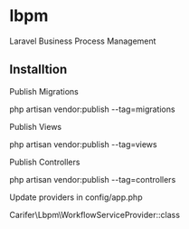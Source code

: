 # lbpm
Laravel Business Process Management

## Installtion
Publish Migrations

php artisan vendor:publish --tag=migrations

Publish Views 

php artisan vendor:publish --tag=views

Publish Controllers

php artisan vendor:publish --tag=controllers

Update providers in config/app.php

Carifer\Lbpm\WorkflowServiceProvider::class
